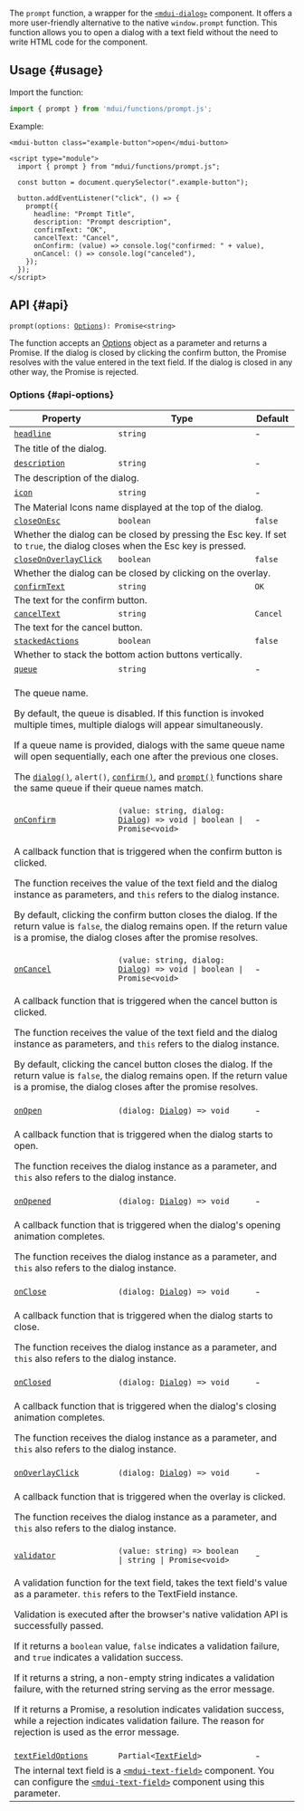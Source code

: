 The `prompt` function, a wrapper for the [`<mdui-dialog>`](/en/docs/2/components/dialog) component. It offers a more user-friendly alternative to the native `window.prompt` function. This function allows you to open a dialog with a text field without the need to write HTML code for the component.

## Usage {#usage}

Import the function:

```js
import { prompt } from 'mdui/functions/prompt.js';
```

Example:

```html,example
<mdui-button class="example-button">open</mdui-button>

<script type="module">
  import { prompt } from "mdui/functions/prompt.js";

  const button = document.querySelector(".example-button");

  button.addEventListener("click", () => {
    prompt({
      headline: "Prompt Title",
      description: "Prompt description",
      confirmText: "OK",
      cancelText: "Cancel",
      onConfirm: (value) => console.log("confirmed: " + value),
      onCancel: () => console.log("canceled"),
    });
  });
</script>
```

## API {#api}

<pre><code class="nohighlight">prompt(options: <a href="#api-options">Options</a>): Promise&lt;string&gt;</code></pre>

The function accepts an [Options](#api-options) object as a parameter and returns a Promise. If the dialog is closed by clicking the confirm button, the Promise resolves with the value entered in the text field. If the dialog is closed in any other way, the Promise is rejected.

### Options {#api-options}

<table>
  <thead>
    <tr>
      <th>Property</th>
      <th>Type</th>
      <th>Default</th>
    </tr>
  </thead>
  <tbody>
    <tr id="options-headline">
      <td><a href="#options-headline"><code>headline</code></a></td>
      <td><code>string</code></td>
      <td>-</td>
    </tr>
    <tr>
      <td colspan="3">The title of the dialog.</td>
    </tr>
    <tr id="options-description">
      <td><a href="#options-description"><code>description</code></a></td>
      <td><code>string</code></td>
      <td>-</td>
    </tr>
    <tr>
      <td colspan="3">The description of the dialog.</td>
    </tr>
    <tr id="options-icon">
      <td><a href="#options-icon"><code>icon</code></a></td>
      <td><code>string</code></td>
      <td>-</td>
    </tr>
    <tr>
      <td colspan="3">The Material Icons name displayed at the top of the dialog.</td>
    </tr>
    <tr id="options-closeOnEsc">
      <td><a href="#options-closeOnEsc"><code>closeOnEsc</code></a></td>
      <td><code>boolean</code></td>
      <td><code>false</code></td>
    </tr>
    <tr>
      <td colspan="3">Whether the dialog can be closed by pressing the Esc key. If set to <code>true</code>, the dialog closes when the Esc key is pressed.</td>
    </tr>
    <tr id="options-closeOnOverlayClick">
      <td><a href="#options-closeOnOverlayClick"><code>closeOnOverlayClick</code></a></td>
      <td><code>boolean</code></td>
      <td><code>false</code></td>
    </tr>
    <tr>
      <td colspan="3">Whether the dialog can be closed by clicking on the overlay.</td>
    </tr>
    <tr id="options-confirmText">
      <td><a href="#options-confirmText"><code>confirmText</code></a></td>
      <td><code>string</code></td>
      <td><code>OK</code></td>
    </tr>
    <tr>
      <td colspan="3">The text for the confirm button.</td>
    </tr>
    <tr id="options-cancelText">
      <td><a href="#options-cancelText"><code>cancelText</code></a></td>
      <td><code>string</code></td>
      <td><code>Cancel</code></td>
    </tr>
    <tr>
      <td colspan="3">The text for the cancel button.</td>
    </tr>
    <tr id="options-stackedActions">
      <td><a href="#options-stackedActions"><code>stackedActions</code></a></td>
      <td><code>boolean</code></td>
      <td><code>false</code></td>
    </tr>
    <tr>
      <td colspan="3">Whether to stack the bottom action buttons vertically.</td>
    </tr>
    <tr id="options-queue">
      <td><a href="#options-queue"><code>queue</code></a></td>
      <td><code>string</code></td>
      <td>-</td>
    </tr>
    <tr>
      <td colspan="3">
        <p>The queue name.</p>
        <p>By default, the queue is disabled. If this function is invoked multiple times, multiple dialogs will appear simultaneously.</p>
        <p>If a queue name is provided, dialogs with the same queue name will open sequentially, each one after the previous one closes.</p>
        <p>The <a href="/en/docs/2/functions/dialog"><code>dialog()</code></a>, <code>alert()</code>, <a href="/en/docs/2/functions/confirm"><code>confirm()</code></a>, and <a href="/en/docs/2/functions/prompt"><code>prompt()</code></a> functions share the same queue if their queue names match.</p>
      </td>
    </tr>
    <tr id="options-onConfirm">
      <td><a href="#options-onConfirm"><code>onConfirm</code></a></td>
      <td><code>(value: string, dialog: <a href="/en/docs/2/components/dialog">Dialog</a>) => void | boolean | Promise&lt;void&gt;</code></td>
      <td>-</td>
    </tr>
    <tr>
      <td colspan="3">
        <p>A callback function that is triggered when the confirm button is clicked.</p>
        <p>The function receives the value of the text field and the dialog instance as parameters, and <code>this</code> refers to the dialog instance.</p>
        <p>By default, clicking the confirm button closes the dialog. If the return value is <code>false</code>, the dialog remains open. If the return value is a promise, the dialog closes after the promise resolves.</p>
      </td>
    </tr>
    <tr id="options-onCancel">
      <td><a href="#options-onCancel"><code>onCancel</code></a></td>
      <td><code>(value: string, dialog: <a href="/en/docs/2/components/dialog">Dialog</a>) => void | boolean | Promise&lt;void&gt;</code></td>
      <td>-</td>
    </tr>
    <tr>
      <td colspan="3">
        <p>A callback function that is triggered when the cancel button is clicked.</p>
        <p>The function receives the value of the text field and the dialog instance as parameters, and <code>this</code> refers to the dialog instance.</p>
        <p>By default, clicking the cancel button closes the dialog. If the return value is <code>false</code>, the dialog remains open. If the return value is a promise, the dialog closes after the promise resolves.</p>
      </td>
    </tr>
    <tr id="options-onOpen">
      <td><a href="#options-onOpen"><code>onOpen</code></a></td>
      <td><code>(dialog: <a href="/en/docs/2/components/dialog">Dialog</a>) => void</code></td>
      <td>-</td>
    </tr>
    <tr>
      <td colspan="3">
        <p>A callback function that is triggered when the dialog starts to open.</p>
        <p>The function receives the dialog instance as a parameter, and <code>this</code> also refers to the dialog instance.</p>
      </td>
    </tr>
    <tr id="options-onOpened">
      <td><a href="#options-onOpened"><code>onOpened</code></a></td>
      <td><code>(dialog: <a href="/en/docs/2/components/dialog">Dialog</a>) => void</code></td>
      <td>-</td>
    </tr>
    <tr>
      <td colspan="3">
        <p>A callback function that is triggered when the dialog's opening animation completes.</p>
        <p>The function receives the dialog instance as a parameter, and <code>this</code> also refers to the dialog instance.</p>
      </td>
    </tr>
    <tr id="options-onClose">
      <td><a href="#options-onClose"><code>onClose</code></a></td>
      <td><code>(dialog: <a href="/en/docs/2/components/dialog">Dialog</a>) => void</code></td>
      <td>-</td>
    </tr>
    <tr>
      <td colspan="3">
        <p>A callback function that is triggered when the dialog starts to close.</p>
        <p>The function receives the dialog instance as a parameter, and <code>this</code> also refers to the dialog instance.</p>
      </td>
    </tr>
    <tr id="options-onClosed">
      <td><a href="#options-onClosed"><code>onClosed</code></a></td>
      <td><code>(dialog: <a href="/en/docs/2/components/dialog">Dialog</a>) => void</code></td>
      <td>-</td>
    </tr>
    <tr>
      <td colspan="3">
        <p>A callback function that is triggered when the dialog's closing animation completes.</p>
        <p>The function receives the dialog instance as a parameter, and <code>this</code> also refers to the dialog instance.</p>
      </td>
    </tr>
    <tr id="options-onOverlayClick">
      <td><a href="#options-onOverlayClick"><code>onOverlayClick</code></a></td>
      <td><code>(dialog: <a href="/en/docs/2/components/dialog">Dialog</a>) => void</code></td>
      <td>-</td>
    </tr>
    <tr>
      <td colspan="3">
        <p>A callback function that is triggered when the overlay is clicked.</p>
        <p>The function receives the dialog instance as a parameter, and <code>this</code> also refers to the dialog instance.</p>
      </td>
    </tr>
    <tr id="options-validator">
      <td><a href="#options-validator"><code>validator</code></a></td>
      <td><code>(value: string) => boolean | string | Promise&lt;void&gt;</code></td>
      <td>-</td>
    </tr>
    <tr>
      <td colspan="3">
        <p>A validation function for the text field, takes the text field's value as a parameter. <code>this</code> refers to the TextField instance.</p>
        <p>Validation is executed after the browser's native validation API is successfully passed.</p>
        <p>If it returns a <code>boolean</code> value, <code>false</code> indicates a validation failure, and <code>true</code> indicates a validation success.</p>
        <p>If it returns a string, a non-empty string indicates a validation failure, with the returned string serving as the error message.</p>
        <p>If it returns a Promise, a resolution indicates validation success, while a rejection indicates validation failure. The reason for rejection is used as the error message.</p>
      </td>
    </tr>
    <tr id="options-textFieldOptions">
      <td><a href="#options-textFieldOptions"><code>textFieldOptions</code></a></td>
      <td><code>Partial&lt;<a href="/en/docs/2/components/text-field#attributes">TextField</a>&gt;</code></td>
      <td>-</td>
    </tr>
    <tr>
      <td colspan="3">The internal text field is a <a href="/en/docs/2/components/text-field"><code>&lt;mdui-text-field&gt;</code></a> component. You can configure the <a href="/en/docs/2/components/text-field"><code>&lt;mdui-text-field&gt;</code></a> component using this parameter.</td>
    </tr>
  </tbody>
</table>
